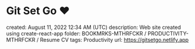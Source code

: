 # Git Set Go ❤

created: August 11, 2022 12:34 AM (UTC)
description: Web site created using create-react-app
folder: BOOKMRKS-MTHRFCKR / PRODUCTIVITY-MTHRFCKR / Resume CV
tags: Productivity
url: https://gitsetgo.netlify.app